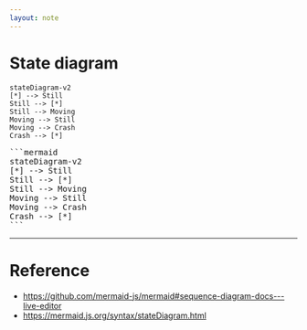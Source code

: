 ```yaml
---
layout: note
---
```


# State diagram

```mermaid
stateDiagram-v2
[*] --> Still
Still --> [*]
Still --> Moving
Moving --> Still
Moving --> Crash
Crash --> [*]
```

<pre>
```mermaid
stateDiagram-v2
[*] --> Still
Still --> [*]
Still --> Moving
Moving --> Still
Moving --> Crash
Crash --> [*]
```
</pre>


---

# Reference

- https://github.com/mermaid-js/mermaid#sequence-diagram-docs---live-editor
- https://mermaid.js.org/syntax/stateDiagram.html